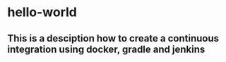 # hello-world

## This is a desciption how to create a continuous integration using docker, gradle and jenkins
